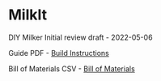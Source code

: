 # MilkIt
DIY Milker Initial review draft - 2022-05-06


Guide PDF - <a href="https://github.com/MikesMachines/MilkIt/blob/main/DIY%20Milker%20V0.1%20.pdf">Build Instructions</a>

Bill of Materials CSV - <a href="https://github.com/MikesMachines/MilkIt/blob/main/DIY%20Milker%20Parts%20List.csv">Bill of Materials</a>


